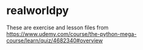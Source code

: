 # realworldpy
These are exercise and lesson files from 
https://www.udemy.com/course/the-python-mega-course/learn/quiz/4682340#overview
